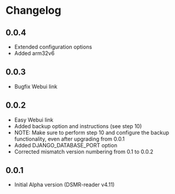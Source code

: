 # Changelog

## 0.0.4

- Extended configuration options
- Added arm32v6

## 0.0.3

- Bugfix Webui link

## 0.0.2

- Easy Webui link
- Added backup option and instructions (see step 10)
- NOTE: Make sure to perform step 10 and configure the backup functionality, even after upgrading from 0.0.1
- Added DJANGO_DATABASE_PORT option
- Corrected mismatch version numbering from 0.1 to 0.0.2

## 0.0.1

- Initial Alpha version (DSMR-reader v4.11)